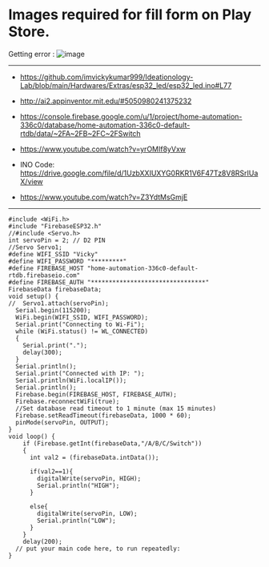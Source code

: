 # Images required for fill form on Play Store.

Getting error :
![image](https://user-images.githubusercontent.com/50515418/202521001-847bafbe-3289-46fa-a7f0-f70d604308e9.png)

-------------------------------------

- https://github.com/imvickykumar999/Ideationology-Lab/blob/main/Hardwares/Extras/esp32_led/esp32_led.ino#L77
- http://ai2.appinventor.mit.edu/#5050980241375232

- https://console.firebase.google.com/u/1/project/home-automation-336c0/database/home-automation-336c0-default-rtdb/data/~2FA~2FB~2FC~2FSwitch
- https://www.youtube.com/watch?v=yrOMIf8yVxw

- INO Code: https://drive.google.com/file/d/1UzbXXIUXYG0RKR1V6F47Tz8V8RSrIUaX/view
- https://www.youtube.com/watch?v=Z3YdtMsGmjE

--------------------------------------------

    #include <WiFi.h>
    #include "FirebaseESP32.h"
    //#include <Servo.h>
    int servoPin = 2; // D2 PIN
    //Servo Servo1;
    #define WIFI_SSID "Vicky"
    #define WIFI_PASSWORD "*********"
    #define FIREBASE_HOST "home-automation-336c0-default-rtdb.firebaseio.com"
    #define FIREBASE_AUTH "********************************"
    FirebaseData firebaseData;
    void setup() {
    //  Servo1.attach(servoPin);
      Serial.begin(115200);
      WiFi.begin(WIFI_SSID, WIFI_PASSWORD);
      Serial.print("Connecting to Wi-Fi");
      while (WiFi.status() != WL_CONNECTED)
      {
        Serial.print(".");
        delay(300);
      }
      Serial.println();
      Serial.print("Connected with IP: ");
      Serial.println(WiFi.localIP());
      Serial.println();
      Firebase.begin(FIREBASE_HOST, FIREBASE_AUTH);
      Firebase.reconnectWiFi(true);
      //Set database read timeout to 1 minute (max 15 minutes)
      Firebase.setReadTimeout(firebaseData, 1000 * 60);
      pinMode(servoPin, OUTPUT);
    }
    void loop() {
        if (Firebase.getInt(firebaseData,"/A/B/C/Switch"))
        {
          int val2 = (firebaseData.intData());

          if(val2==1){
            digitalWrite(servoPin, HIGH);
            Serial.println("HIGH");
          }

          else{
            digitalWrite(servoPin, LOW);
            Serial.println("LOW");
          }
        }
        delay(200);
      // put your main code here, to run repeatedly:
    }
